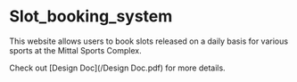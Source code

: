 # Slot_booking_system
This website allows users to book slots released on a daily basis for various sports at the Mittal Sports Complex.

Check out [Design Doc](/Design Doc.pdf) for more details.
